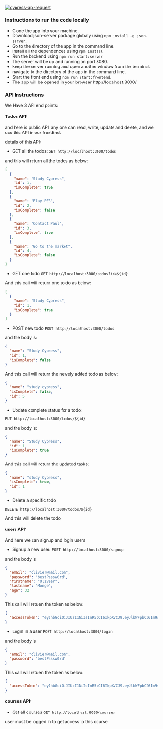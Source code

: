 [![cypress-api-request](https://img.shields.io/endpoint?url=https://dashboard.cypress.io/badge/detailed/yn1ycf&style=flat&logo=cypress)](https://dashboard.cypress.io/projects/yn1ycf/runs)

### Instructions to run the code locally

- Clone the app into your machine.
- Download json-server package globaly using `npm install -g json-server`.
- Go to the directory of the app in the command line.
- install all the dependences using `npm install`
- Run the backend using `npm run start:server `
- The server will be up and running on port 8080.
- keep the server running and open another window from the terminal.
- navigate to the directory of the app in the command line.
- Start the front end using `npm run start:frontend`.
- The app will be opened in your browser http://localhost:3000/

### API Instructions

We Have 3 API end points:

#### Todos API:

and here is public API, any one can read, write, update and delete, and we use this API in our frontEnd.

details of this API:

- GET all the todos:
  `GET http://localhost:3000/todos`

and this will return all the todos as below:

```json
[
  {
    "name": "Study Cypress",
    "id": 1,
    "isComplete": true
  },
  {
    "name": "Play PES",
    "id": 2,
    "isComplete": false
  },
  {
    "name": "Contact Paul",
    "id": 3,
    "isComplete": true
  },
  {
    "name": "Go to the market",
    "id": 4,
    "isComplete": false
  }
]
```

- GET one todo
  `GET http://localhost:3000/todos?id=${id}`

And this call will return one to do as below:

```json
[
  {
    "name": "Study Cypress",
    "id": 1,
    "isComplete": true
  }
]
```

- POST new todo
  `POST http://localhost:3000/todos`

and the body is:

```json
{
  "name": "Study Cypress",
  "id": 1,
  "isComplete": false
}
```

And this call will return the newely added todo as below:

```json
{
  "name": "study cypress",
  "isComplete": false,
  "id": 5
}
```

- Update complete status for a todo:

`PUT http://localhost:3000/todos/${id}`

and the body is:

```json
{
  "name": "Study Cypress",
  "id": 1,
  "isComplete": true
}
```

And this call will return the updated tasks:

```json
{
  "name": "study Cypress",
  "isComplete": true,
  "id": 1
}
```

- Delete a specific todo

`DELETE http://localhost:3000/todos/${id}`

And this will delete the todo

#### users API:

And here we can signup and login users

- Signup a new user:
  `POST http://localhost:3000/signup`

and the body is

```json
{
  "email": "olivier@mail.com",
  "password": "bestPassw0rd",
  "firstname": "Olivier",
  "lastname": "Monge",
  "age": 32
}
```

This call will retuen the token as below:

```json
{
  "accessToken": "eyJhbGciOiJIUzI1NiIsInR5cCI6IkpXVCJ9.eyJlbWFpbCI6Im9saXZpZXJAbWFpbC5jb20iLCJpYXQiOjE2MTA1Njk0OTcsImV4cCI6MTYxMDU3MzA5Nywic3ViIjoiMSJ9.zapn_VZP2eBtRUy-9m_0EHGYFmsv2WYWJONSEv04tqA"
}
```

- Login in a user
  `POST http://localhost:3000/login`

and the body is

```json
{
  "email": "olivier@mail.com",
  "password": "bestPassw0rd"
}
```

This call will retuen the token as below:

```json
{
  "accessToken": "eyJhbGciOiJIUzI1NiIsInR5cCI6IkpXVCJ9.eyJlbWFpbCI6Im9saXZpZXJAbWFpbC5jb20iLCJpYXQiOjE2MTA1Njk0OTcsImV4cCI6MTYxMDU3MzA5Nywic3ViIjoiMSJ9.zapn_VZP2eBtRUy-9m_0EHGYFmsv2WYWJONSEv04tqA"
}
```

#### courses API:

- Get all courses
  `GET http://localhost:8080/courses`

user must be logged in to get access to this course
